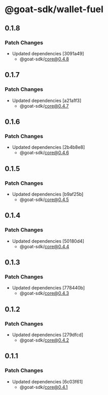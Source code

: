 # @goat-sdk/wallet-fuel

## 0.1.8

### Patch Changes

- Updated dependencies [3091a49]
  - @goat-sdk/core@0.4.8

## 0.1.7

### Patch Changes

- Updated dependencies [a21a1f3]
  - @goat-sdk/core@0.4.7

## 0.1.6

### Patch Changes

- Updated dependencies [2b4b8e8]
  - @goat-sdk/core@0.4.6

## 0.1.5

### Patch Changes

- Updated dependencies [b9af25b]
  - @goat-sdk/core@0.4.5

## 0.1.4

### Patch Changes

- Updated dependencies [50180d4]
  - @goat-sdk/core@0.4.4

## 0.1.3

### Patch Changes

- Updated dependencies [778440b]
  - @goat-sdk/core@0.4.3

## 0.1.2

### Patch Changes

- Updated dependencies [279dfcd]
  - @goat-sdk/core@0.4.2

## 0.1.1

### Patch Changes

- Updated dependencies [6c03f61]
  - @goat-sdk/core@0.4.1
